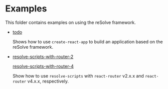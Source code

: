 # Examples
This folder contains examples on using the reSolve framework.

* [todo](https://github.com/reimagined/resolve/tree/master/examples/todo)

    Shows how to use `create-react-app` to build an application based on the reSolve framework.

* [resolve-scripts-with-router-2](https://github.com/reimagined/resolve/tree/master/examples/resolve-scripts-with-router-2)

    [resolve-scripts-with-router-4](https://github.com/reimagined/resolve/tree/master/examples/resolve-scripts-with-router-4)

    Show how to use `resolve-scripts` with `react-router` v2.x.x and `react-router` v4.x.x, respectively.
